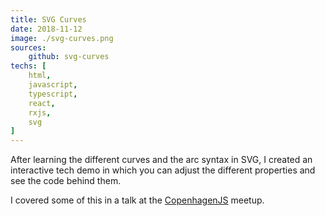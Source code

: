 ```yaml
---
title: SVG Curves
date: 2018-11-12
image: ./svg-curves.png
sources: 
    github: svg-curves
techs: [
    html,
    javascript,
    typescript,
    react,
    rxjs,
    svg
]
---
```

After learning the different curves and the arc syntax in SVG, I created an interactive tech demo in which you can adjust the different properties and see the code behind them.

I covered some of this in a talk at the [CopenhagenJS](https://www.meetup.com/copenhagenjs/events/248063790/) meetup.